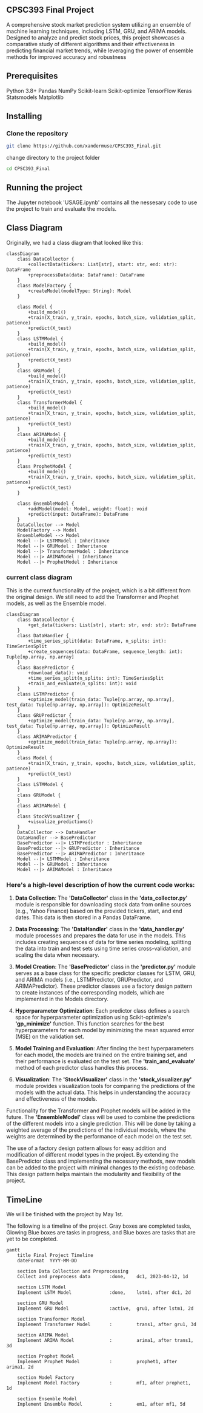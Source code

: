 

## CPSC393 Final Project

A comprehensive stock market prediction system utilizing an ensemble of machine learning techniques, including LSTM, GRU, and ARIMA models. Designed to analyze and predict stock prices, this project showcases a comparative study of different algorithms and their effectiveness in predicting financial market trends, while leveraging the power of ensemble methods for improved accuracy and robustness

## Prerequisites

Python 3.8+
Pandas
NumPy
Scikit-learn
Scikit-optimize
TensorFlow
Keras
Statsmodels
Matplotlib

## Installing

### Clone the repository
```bash
git clone https://github.com/xandermuse/CPSC393_Final.git
```

change directory to the project folder
```bash
cd CPSC393_Final
```

## Running the project

The Jupyter notebook 'USAGE.ipynb' contains all the nessesary code to use the project to train and evaluate the models.

## Class Diagram
Originally, we had a class diagram that looked like this:

```mermaid
classDiagram
    class DataCollector {
        +collectData(tickers: List[str], start: str, end: str): DataFrame
        +preprocessData(data: DataFrame): DataFrame
    }
    class ModelFactory {
        +createModel(modelType: String): Model
    }

    class Model {
        +build_model()
        +train(X_train, y_train, epochs, batch_size, validation_split, patience)
        +predict(X_test)
    }
    class LSTMModel {
        +build_model()
        +train(X_train, y_train, epochs, batch_size, validation_split, patience)
        +predict(X_test)
    }
    class GRUModel {
        +build_model()
        +train(X_train, y_train, epochs, batch_size, validation_split, patience)
        +predict(X_test)
    }
    class TransformerModel {
        +build_model()
        +train(X_train, y_train, epochs, batch_size, validation_split, patience)
        +predict(X_test)
    }
    class ARIMAModel {
        +build_model()
        +train(X_train, y_train, epochs, batch_size, validation_split, patience)
        +predict(X_test)
    }
    class ProphetModel {
        +build_model()
        +train(X_train, y_train, epochs, batch_size, validation_split, patience)
        +predict(X_test)
    }

    class EnsembleModel {
        +addModel(model: Model, weight: float): void
        +predict(input: DataFrame): DataFrame
    }
    DataCollector --> Model
    ModelFactory --> Model
    EnsembleModel --> Model
    Model --|> LSTMModel : Inheritance
    Model --|> GRUModel : Inheritance
    Model --|> TransformerModel : Inheritance
    Model --|> ARIMAModel : Inheritance
    Model --|> ProphetModel : Inheritance
```
### current class diagram

This is the current functionality of the project, which is a bit different from the original design. We still need to add the Transformer and Prophet models, as well as the Ensemble model.

```mermaid
classDiagram
    class DataCollector {
        +get_data(tickers: List[str], start: str, end: str): DataFrame
    }
    class DataHandler {
        +time_series_split(data: DataFrame, n_splits: int): TimeSeriesSplit
        +create_sequences(data: DataFrame, sequence_length: int): Tuple[np.array, np.array]
    }
    class BasePredictor {
        +download_data(): void
        +time_series_split(n_splits: int): TimeSeriesSplit
        +train_and_evaluate(n_splits: int): void
    }
    class LSTMPredictor {
        +optimize_model(train_data: Tuple[np.array, np.array], test_data: Tuple[np.array, np.array]): OptimizeResult
    }
    class GRUPredictor {
        +optimize_model(train_data: Tuple[np.array, np.array], test_data: Tuple[np.array, np.array]): OptimizeResult
    }
    class ARIMAPredictor {
        +optimize_model(train_data: Tuple[np.array, np.array]): OptimizeResult
    }
    class Model {
        +train(X_train, y_train, epochs, batch_size, validation_split, patience)
        +predict(X_test)
    }
    class LSTMModel {
    }
    class GRUModel {
    }
    class ARIMAModel {
    }
    class StockVisualizer {
        +visualize_predictions()
    }
    DataCollector --> DataHandler
    DataHandler --> BasePredictor
    BasePredictor --|> LSTMPredictor : Inheritance
    BasePredictor --|> GRUPredictor : Inheritance
    BasePredictor --|> ARIMAPredictor : Inheritance
    Model --|> LSTMModel : Inheritance
    Model --|> GRUModel : Inheritance
    Model --|> ARIMAModel : Inheritance
```

### Here's a high-level description of how the current code works:

1. **Data Collection**: The **'DataCollector'** class in the **'data_collector.py'** module is responsible for downloading stock data from online sources (e.g., Yahoo Finance) based on the provided tickers, start, and end dates. This data is then stored in a Pandas DataFrame.

2. **Data Processing**: The **'DataHandler'** class in the **'data_handler.py'** module processes and prepares the data for use in the models. This includes creating sequences of data for time series modeling, splitting the data into train and test sets using time series cross-validation, and scaling the data when necessary.

3. **Model Creation**: The **'BasePredictor'** class in the **'predictor.py'** module serves as a base class for the specific predictor classes for LSTM, GRU, and ARIMA models (i.e., LSTMPredictor, GRUPredictor, and ARIMAPredictor). These predictor classes use a factory design pattern to create instances of the corresponding models, which are implemented in the Models directory.

4. **Hyperparameter Optimization**: Each predictor class defines a search space for hyperparameter optimization using Scikit-optimize's **'gp_minimize'** function. This function searches for the best hyperparameters for each model by minimizing the mean squared error (MSE) on the validation set.

5. **Model Training and Evaluation**: After finding the best hyperparameters for each model, the models are trained on the entire training set, and their performance is evaluated on the test set. The **'train_and_evaluate'** method of each predictor class handles this process.

6. **Visualization**: The **'StockVisualizer'** class in the **'stock_visualizer.py'** module provides visualization tools for comparing the predictions of the models with the actual data. This helps in understanding the accuracy and effectiveness of the models.

Functionality for the Transformer and Prophet models will be added in the future. The **'EnsembleModel'** class will be used to combine the predictions of the different models into a single prediction. This will be done by taking a weighted average of the predictions of the individual models, where the weights are determined by the performance of each model on the test set.

The use of a factory design pattern allows for easy addition and modification of different model types in the project. By extending the BasePredictor class and implementing the necessary methods, new models can be added to the project with minimal changes to the existing codebase. This design pattern helps maintain the modularity and flexibility of the project.





## TimeLine

We will be finished with the project by May 1st. 

The following is a timeline of the project.
Gray boxes are completed tasks, Glowing Blue boxes are tasks in progress, and Blue boxes are tasks that are yet to be completed.

```mermaid
gantt
    title Final Project Timeline
    dateFormat  YYYY-MM-DD

    section Data Collection and Preprocessing
    Collect and preprocess data       :done,    dc1, 2023-04-12, 1d

    section LSTM Model
    Implement LSTM Model              :done,    lstm1, after dc1, 2d

    section GRU Model
    Implement GRU Model               :active,  gru1, after lstm1, 2d

    section Transformer Model
    Implement Transformer Model       :         trans1, after gru1, 3d

    section ARIMA Model
    Implement ARIMA Model             :         arima1, after trans1, 3d

    section Prophet Model
    Implement Prophet Model           :         prophet1, after arima1, 2d

    section Model Factory
    Implement Model Factory           :         mf1, after prophet1, 1d

    section Ensemble Model
    Implement Ensemble Model          :         em1, after mf1, 5d

```